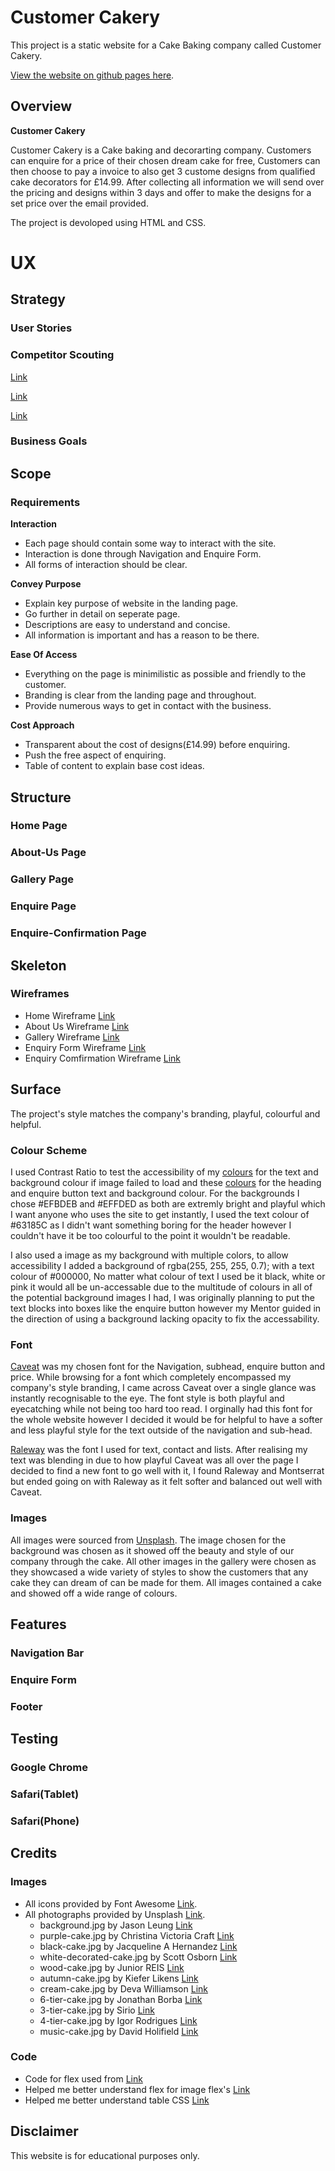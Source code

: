# Customer Cakery

This project is a static website for a Cake Baking company called Customer Cakery.

[View the website on github pages here](https://zackocall.github.io/customer-cakery/).

## Overview

**Customer Cakery**

Customer Cakery is a Cake baking and decorarting company. Customers can enquire for a price of their chosen dream cake for free, Customers can then choose to pay a invoice to also get 3 custome designs from qualified cake decorators for £14.99. After collecting all information we will send over the pricing and designs within 3 days and offer to make the designs for a set price over the email provided.

The project is devoloped using HTML and CSS.

# UX

## Strategy

### User Stories

### Competitor Scouting

[Link](https://www.liggyscakes.co.uk/)

[Link](https://www.theenchantingcakecompany.co.uk/)

[Link](https://thecakearchitect.co.uk/)

### Business Goals

## Scope

### Requirements

**Interaction** 

* Each page should contain some way to interact with the site.
* Interaction is done through Navigation and Enquire Form.
* All forms of interaction should be clear.

**Convey Purpose**

* Explain key purpose of website in the landing page.
* Go further in detail on seperate page.
* Descriptions are easy to understand and concise.
* All information is important and has a reason to be there.

**Ease Of Access**

* Everything on the page is minimilistic as possible and friendly to the customer.
* Branding is clear from the landing page and throughout.
* Provide numerous ways to get in contact with the business.

**Cost Approach**

* Transparent about the cost of designs(£14.99) before enquiring.
* Push the free aspect of enquiring.
* Table of content to explain base cost ideas.

## Structure

### Home Page

### About-Us Page

### Gallery Page

### Enquire Page

### Enquire-Confirmation Page

## Skeleton

### Wireframes

* Home Wireframe [Link](./assets/images/home-wireframe.jpg)
* About Us Wireframe [Link](./assets/images/about-us-wireframe.jpg)
* Gallery Wireframe [Link](./assets/images/gallery-wireframe.jpg)
* Enquiry Form Wireframe [Link](./assets/images/enquire-form-wireframe.jpg)
* Enquiry Comfirmation Wireframe [Link](./assets/images/enquire-comfirmation-wireframe.jpg)

## Surface

The project's style matches the company's branding, playful, colourful and helpful.

### Colour Scheme

I used Contrast Ratio to test the accessibility of my [colours](https://contrast-ratio.com/#%23000000-on-%23EFBDEB) for the text and background colour if image failed to load and these [colours](https://contrast-ratio.com/#%2363185C-on-%23effded) for the heading and enquire button text and background colour. For the backgrounds I chose #EFBDEB and #EFFDED as both are extremly bright and playful which I want anyone who uses the site to get instantly, I used the text colour of #63185C as I didn't want something boring for the header however I couldn't have it be too colourful to the point it wouldn't be readable.

I also used a image as my background with multiple colors, to allow accessibility I added a background of rgba(255, 255, 255, 0.7); with a text colour of #000000, No matter what colour of text I used be it black, white or pink it would all be un-accessable due to the multitude of colours in all of the potential background images I had, I was originally planning to put the text blocks into boxes like the enquire button however my Mentor guided in the direction of using a background lacking opacity to fix the accessability.

### Font

[Caveat](https://fonts.google.com/specimen/Caveat?query=caveat) was my chosen font for the Navigation, subhead, enquire button and price. While browsing for a font which completely encompassed my company's style branding, I came across Caveat over a single glance was instantly recognisable to the eye. The font style is both playful and eyecatching while not being too hard too read. I orginally had this font for the whole website however I decided it would be for helpful to have a softer and less playful style for the text outside of the navigation and sub-head.

[Raleway](https://fonts.google.com/specimen/Raleway?query=rale) was the font I used for text, contact and lists. After realising my text was blending in due to how playful Caveat was all over the page I decided to find a new font to go well with it, I found Raleway and Montserrat but ended going on with Raleway as it felt softer and balanced out well with Caveat.


### Images

All images were sourced from [Unsplash](https://unsplash.com/). The image chosen for the background was chosen as it showed off the beauty and style of our company through the cake. All other images in the gallery were chosen as they showcased a wide variety of styles to show the customers that any cake they can dream of can be made for them. All images contained a cake and showed off a wide range of colours.

## Features

### Navigation Bar

### Enquire Form

### Footer

## Testing

### Google Chrome

### Safari(Tablet)

### Safari(Phone)

## Credits
 
### Images
* All icons provided by Font Awesome [Link](https://fontawesome.com/).
* All photographs provided by Unsplash [Link](https://unsplash.com/).
   * background.jpg by Jason Leung [Link](https://unsplash.com/@ninjason)
   * purple-cake.jpg by Christina Victoria Craft [Link](https://unsplash.com/@victoriabcphotographer)
   * black-cake.jpg by Jacqueline A Hernandez [Link](https://unsplash.com/@jacquelinegalindo)
   * white-decorated-cake.jpg by Scott Osborn [Link](https://unsplash.com/@scottosbornphoto)
   * wood-cake.jpg by Junior REIS [Link](https://unsplash.com/@juniorreisfoto)
   * autumn-cake.jpg by Kiefer Likens [Link](https://unsplash.com/@kiefer)
   * cream-cake.jpg by Deva Williamson [Link](https://unsplash.com/@biglaughkitchen)
   * 6-tier-cake.jpg by Jonathan Borba [Link](https://unsplash.com/@jonathanborba)
   * 3-tier-cake.jpg by Sirio [Link](https://unsplash.com/@sirioberati)
   * 4-tier-cake.jpg by Igor Rodrigues [Link](https://unsplash.com/@igorrodrigues)
   * music-cake.jpg by David Holifield [Link](https://unsplash.com/@davidholifield)

### Code
* Code for flex used from [Link](https://philipwalton.github.io/solved-by-flexbox/demos/sticky-footer/)
* Helped me better understand flex for image flex's [Link](https://developer.mozilla.org/en-US/docs/Learn/CSS/CSS_layout/Flexbox)
* Helped me better understand table CSS [Link](https://www.w3schools.com/css/css_table.asp)

## Disclaimer

This website is for educational purposes only.
